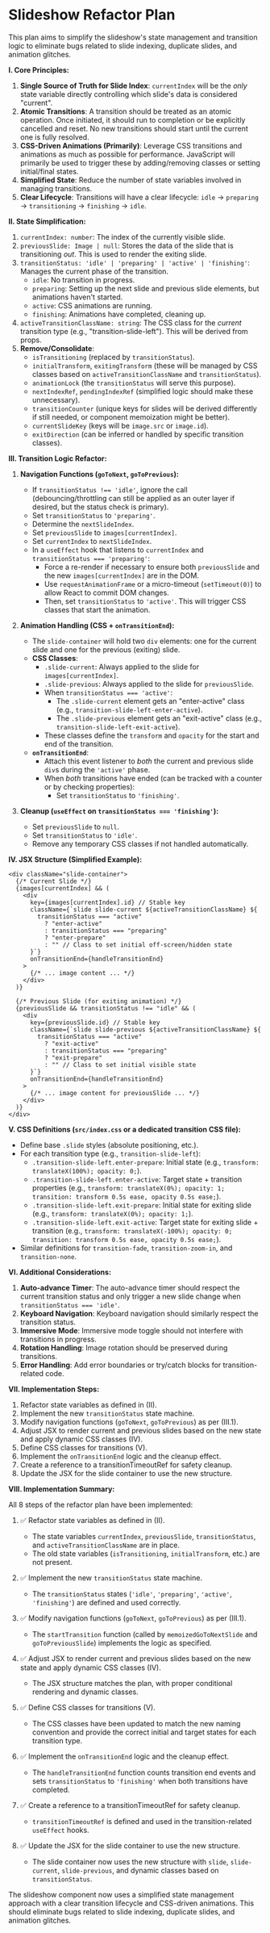 # Slideshow Refactor Plan

This plan aims to simplify the slideshow's state management and transition logic to eliminate bugs related to slide indexing, duplicate slides, and animation glitches.

**I. Core Principles:**

1.  **Single Source of Truth for Slide Index**: `currentIndex` will be the _only_ state variable directly controlling which slide's data is considered "current".
2.  **Atomic Transitions**: A transition should be treated as an atomic operation. Once initiated, it should run to completion or be explicitly cancelled and reset. No new transitions should start until the current one is fully resolved.
3.  **CSS-Driven Animations (Primarily)**: Leverage CSS transitions and animations as much as possible for performance. JavaScript will primarily be used to trigger these by adding/removing classes or setting initial/final states.
4.  **Simplified State**: Reduce the number of state variables involved in managing transitions.
5.  **Clear Lifecycle**: Transitions will have a clear lifecycle: `idle` -> `preparing` -> `transitioning` -> `finishing` -> `idle`.

**II. State Simplification:**

1.  `currentIndex: number`: The index of the currently visible slide.
2.  `previousSlide: Image | null`: Stores the data of the slide that is transitioning _out_. This is used to render the exiting slide.
3.  `transitionStatus: 'idle' | 'preparing' | 'active' | 'finishing'`: Manages the current phase of the transition.
    - `idle`: No transition in progress.
    - `preparing`: Setting up the next slide and previous slide elements, but animations haven't started.
    - `active`: CSS animations are running.
    - `finishing`: Animations have completed, cleaning up.
4.  `activeTransitionClassName: string`: The CSS class for the _current_ transition type (e.g., "transition-slide-left"). This will be derived from props.
5.  **Remove/Consolidate**:
    - `isTransitioning` (replaced by `transitionStatus`).
    - `initialTransform`, `exitingTransform` (these will be managed by CSS classes based on `activeTransitionClassName` and `transitionStatus`).
    - `animationLock` (the `transitionStatus` will serve this purpose).
    - `nextIndexRef`, `pendingIndexRef` (simplified logic should make these unnecessary).
    - `transitionCounter` (unique keys for slides will be derived differently if still needed, or component memoization might be better).
    - `currentSlideKey` (keys will be `image.src` or `image.id`).
    - `exitDirection` (can be inferred or handled by specific transition classes).

**III. Transition Logic Refactor:**

1.  **Navigation Functions (`goToNext`, `goToPrevious`):**

    - If `transitionStatus !== 'idle'`, ignore the call (debouncing/throttling can still be applied as an outer layer if desired, but the status check is primary).
    - Set `transitionStatus` to `'preparing'`.
    - Determine the `nextSlideIndex`.
    - Set `previousSlide` to `images[currentIndex]`.
    - Set `currentIndex` to `nextSlideIndex`.
    - In a `useEffect` hook that listens to `currentIndex` and `transitionStatus === 'preparing'`:
      - Force a re-render if necessary to ensure both `previousSlide` and the new `images[currentIndex]` are in the DOM.
      - Use `requestAnimationFrame` or a micro-timeout (`setTimeout(0)`) to allow React to commit DOM changes.
      - Then, set `transitionStatus` to `'active'`. This will trigger CSS classes that start the animation.

2.  **Animation Handling (CSS + `onTransitionEnd`):**

    - The `slide-container` will hold two `div` elements: one for the current slide and one for the previous (exiting) slide.
    - **CSS Classes**:
      - `.slide-current`: Always applied to the slide for `images[currentIndex]`.
      - `.slide-previous`: Always applied to the slide for `previousSlide`.
      - When `transitionStatus === 'active'`:
        - The `.slide-current` element gets an "enter-active" class (e.g., `transition-slide-left-enter-active`).
        - The `.slide-previous` element gets an "exit-active" class (e.g., `transition-slide-left-exit-active`).
      - These classes define the `transform` and `opacity` for the start and end of the transition.
    - **`onTransitionEnd`**:
      - Attach this event listener to _both_ the current and previous slide `div`s during the `'active'` phase.
      - When _both_ transitions have ended (can be tracked with a counter or by checking properties):
        - Set `transitionStatus` to `'finishing'`.

3.  **Cleanup (`useEffect` on `transitionStatus === 'finishing'`):**
    - Set `previousSlide` to `null`.
    - Set `transitionStatus` to `'idle'`.
    - Remove any temporary CSS classes if not handled automatically.

**IV. JSX Structure (Simplified Example):**

```tsx
<div className="slide-container">
  {/* Current Slide */}
  {images[currentIndex] && (
    <div
      key={images[currentIndex].id} // Stable key
      className={`slide slide-current ${activeTransitionClassName} ${
        transitionStatus === "active"
          ? "enter-active"
          : transitionStatus === "preparing"
          ? "enter-prepare"
          : "" // Class to set initial off-screen/hidden state
      }`}
      onTransitionEnd={handleTransitionEnd}
    >
      {/* ... image content ... */}
    </div>
  )}

  {/* Previous Slide (for exiting animation) */}
  {previousSlide && transitionStatus !== "idle" && (
    <div
      key={previousSlide.id} // Stable key
      className={`slide slide-previous ${activeTransitionClassName} ${
        transitionStatus === "active"
          ? "exit-active"
          : transitionStatus === "preparing"
          ? "exit-prepare"
          : "" // Class to set initial visible state
      }`}
      onTransitionEnd={handleTransitionEnd}
    >
      {/* ... image content for previousSlide ... */}
    </div>
  )}
</div>
```

**V. CSS Definitions (`src/index.css` or a dedicated transition CSS file):**

- Define base `.slide` styles (absolute positioning, etc.).
- For each transition type (e.g., `transition-slide-left`):
  - `.transition-slide-left.enter-prepare`: Initial state (e.g., `transform: translateX(100%); opacity: 0;`).
  - `.transition-slide-left.enter-active`: Target state + transition properties (e.g., `transform: translateX(0%); opacity: 1; transition: transform 0.5s ease, opacity 0.5s ease;`).
  - `.transition-slide-left.exit-prepare`: Initial state for exiting slide (e.g., `transform: translateX(0%); opacity: 1;`).
  - `.transition-slide-left.exit-active`: Target state for exiting slide + transition (e.g., `transform: translateX(-100%); opacity: 0; transition: transform 0.5s ease, opacity 0.5s ease;`).
- Similar definitions for `transition-fade`, `transition-zoom-in`, and `transition-none`.

**VI. Additional Considerations:**

1.  **Auto-advance Timer**: The auto-advance timer should respect the current transition status and only trigger a new slide change when `transitionStatus === 'idle'`.
2.  **Keyboard Navigation**: Keyboard navigation should similarly respect the transition status.
3.  **Immersive Mode**: Immersive mode toggle should not interfere with transitions in progress.
4.  **Rotation Handling**: Image rotation should be preserved during transitions.
5.  **Error Handling**: Add error boundaries or try/catch blocks for transition-related code.

**VII. Implementation Steps:**

1.  Refactor state variables as defined in (II).
2.  Implement the new `transitionStatus` state machine.
3.  Modify navigation functions (`goToNext`, `goToPrevious`) as per (III.1).
4.  Adjust JSX to render current and previous slides based on the new state and apply dynamic CSS classes (IV).
5.  Define CSS classes for transitions (V).
6.  Implement the `onTransitionEnd` logic and the cleanup effect.
7.  Create a reference to a transitionTimeoutRef for safety cleanup.
8.  Update the JSX for the slide container to use the new structure.

**VIII. Implementation Summary:**

All 8 steps of the refactor plan have been implemented:

1. ✅ Refactor state variables as defined in (II).

   - The state variables `currentIndex`, `previousSlide`, `transitionStatus`, and `activeTransitionClassName` are in place.
   - The old state variables (`isTransitioning`, `initialTransform`, etc.) are not present.

2. ✅ Implement the new `transitionStatus` state machine.

   - The `transitionStatus` states (`'idle'`, `'preparing'`, `'active'`, `'finishing'`) are defined and used correctly.

3. ✅ Modify navigation functions (`goToNext`, `goToPrevious`) as per (III.1).

   - The `startTransition` function (called by `memoizedGoToNextSlide` and `goToPreviousSlide`) implements the logic as specified.

4. ✅ Adjust JSX to render current and previous slides based on the new state and apply dynamic CSS classes (IV).

   - The JSX structure matches the plan, with proper conditional rendering and dynamic classes.

5. ✅ Define CSS classes for transitions (V).

   - The CSS classes have been updated to match the new naming convention and provide the correct initial and target states for each transition type.

6. ✅ Implement the `onTransitionEnd` logic and the cleanup effect.

   - The `handleTransitionEnd` function counts transition end events and sets `transitionStatus` to `'finishing'` when both transitions have completed.

7. ✅ Create a reference to a transitionTimeoutRef for safety cleanup.

   - `transitionTimeoutRef` is defined and used in the transition-related `useEffect` hooks.

8. ✅ Update the JSX for the slide container to use the new structure.
   - The slide container now uses the new structure with `slide`, `slide-current`, `slide-previous`, and dynamic classes based on `transitionStatus`.

The slideshow component now uses a simplified state management approach with a clear transition lifecycle and CSS-driven animations. This should eliminate bugs related to slide indexing, duplicate slides, and animation glitches.
